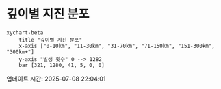 # 깊이별 지진 분포

```mermaid
xychart-beta
    title "깊이별 지진 분포"
    x-axis ["0-10km", "11-30km", "31-70km", "71-150km", "151-300km", "300km+"]
    y-axis "발생 횟수" 0 --> 1282
    bar [321, 1280, 41, 5, 0, 0]
```

업데이트 시간: 2025-07-08 22:04:01
